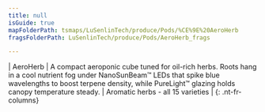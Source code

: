 ```yaml
---
title: null
isGuide: true
mapFolderPath: tsmaps/LuSenlinTech/produce/Pods/%CE%9E%20AeroHerb
fragsFolderPath: LuSenlinTech/produce/Pods/AeroHerb_frags

---
```



<!-- tsGuideRenderComment {"guide":{"id":"xXuA2D17r","path":"LuSenlinTech/produce/Pods","fragmentFolderPath":"LuSenlinTech/produce/Pods/AeroHerb_frags"},"fragment":{"id":"xXuA2D17r","topLevelMapKey":"wT8JrY00Sv","mapKeyChain":"wT8JrY00Sv","guideID":"xXuA2D0AD","guidePath":"c:/GitHub/MuddySpud/MuddySpud.github.io/tsmaps/LuSenlinTech/produce/Pods/AeroHerb.tspod","chartKey":"wT8JrY00Sv","isLeaf":false,"options":[{"id":"xXuA2H0XL","option":"AeroHerb details","order":1,"isAncillary":true}]}} -->

| AeroHerb | A compact aeroponic cube tuned for oil-rich herbs. Roots hang in a cool nutrient fog under NanoSunBeam™ LEDs that spike blue wavelengths to boost terpene density, while PureLight™ glazing holds canopy temperature steady. | Aromatic herbs - all 15 varieties |
{: .nt-fr-columns}
